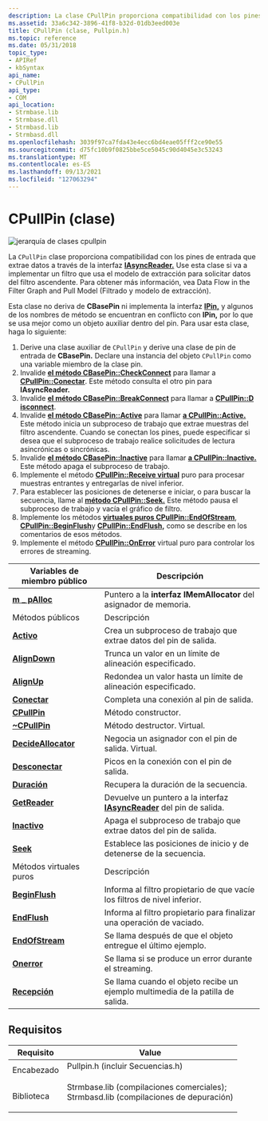 ```yaml
---
description: La clase CPullPin proporciona compatibilidad con los pines de entrada que extrae datos a través de la interfaz IAsyncReader.
ms.assetid: 33a6c342-3896-41f8-b32d-01db3eed003e
title: CPullPin (clase, Pullpin.h)
ms.topic: reference
ms.date: 05/31/2018
topic_type:
- APIRef
- kbSyntax
api_name:
- CPullPin
api_type:
- COM
api_location:
- Strmbase.lib
- Strmbase.dll
- Strmbasd.lib
- Strmbasd.dll
ms.openlocfilehash: 3039f97ca7fda43e4ecc6bd4eae05fff2ce90e55
ms.sourcegitcommit: d75fc10b9f0825bbe5ce5045c90d4045e3c53243
ms.translationtype: MT
ms.contentlocale: es-ES
ms.lasthandoff: 09/13/2021
ms.locfileid: "127063294"
---
```

# <a name="cpullpin-class"></a>CPullPin (clase)

![jerarquía de clases cpullpin](images/pulpin01.png)

La `CPullPin` clase proporciona compatibilidad con los pines de entrada que extrae datos a través de la interfaz [**IAsyncReader.**](/windows/desktop/api/Strmif/nn-strmif-iasyncreader) Use esta clase si va a implementar un filtro que usa el modelo de extracción para solicitar datos del filtro ascendente. Para obtener más información, vea Data Flow in the Filter Graph and Pull Model (Filtrado y modelo de extracción).

Esta clase no deriva de **CBasePin** ni implementa la interfaz [**IPin,**](/windows/desktop/api/Strmif/nn-strmif-ipin) y algunos de los nombres de método se encuentran en conflicto con **IPin,** por lo que se usa mejor como un objeto auxiliar dentro del pin. Para usar esta clase, haga lo siguiente:

1.  Derive una clase auxiliar de `CPullPin` y derive una clase de pin de entrada de **CBasePin.** Declare una instancia del objeto `CPullPin` como una variable miembro de la clase pin.
2.  Invalide [**el método CBasePin::CheckConnect**](cbasepin-checkconnect.md) para llamar a [**CPullPin::Conectar**](cpullpin-connect.md). Este método consulta el otro pin para **IAsyncReader.**
3.  Invalide [**el método CBasePin::BreakConnect**](cbasepin-breakconnect.md) para llamar a [**CPullPin::D isconnect**](cpullpin-disconnect.md).
4.  Invalide [**el método CBasePin::Active**](cbasepin-active.md) para llamar [**a CPullPin::Active.**](cpullpin-active.md) Este método inicia un subproceso de trabajo que extrae muestras del filtro ascendente. Cuando se conectan los pines, puede especificar si desea que el subproceso de trabajo realice solicitudes de lectura asincrónicas o sincrónicas.
5.  Invalide [**el método CBasePin::Inactive**](cbasepin-inactive.md) para llamar [**a CPullPin::Inactive.**](cpullpin-inactive.md) Este método apaga el subproceso de trabajo.
6.  Implemente el método [**CPullPin::Receive virtual**](cpullpin-receive.md) puro para procesar muestras entrantes y entregarlas de nivel inferior.
7.  Para establecer las posiciones de detenerse e iniciar, o para buscar la secuencia, llame al [**método CPullPin::Seek.**](cpullpin-seek.md) Este método pausa el subproceso de trabajo y vacía el gráfico de filtro.
8.  Implemente los métodos [**virtuales puros CPullPin::EndOfStream**](cpullpin-endofstream.md), [**CPullPin::BeginFlush**](cpullpin-beginflush.md)y [**CPullPin::EndFlush,**](cpullpin-endflush.md) como se describe en los comentarios de esos métodos.
9.  Implemente el método [**CPullPin::OnError**](cpullpin-onerror.md) virtual puro para controlar los errores de streaming.



| Variables de miembro público                             | Descripción                                                                           |
|-----------------------------------------------------|---------------------------------------------------------------------------------------|
| [**m \_ pAlloc**](cpullpin-m-palloc.md)              | Puntero a la **interfaz IMemAllocator** del asignador de memoria.                   |
| Métodos públicos                                      | Descripción                                                                           |
| [**Activo**](cpullpin-active.md)                   | Crea un subproceso de trabajo que extrae datos del pin de salida.                          |
| [**AlignDown**](cpullpin-aligndown.md)             | Trunca un valor en un límite de alineación especificado.                                  |
| [**AlignUp**](cpullpin-alignup.md)                 | Redondea un valor hasta un límite de alineación especificado.                                  |
| [**Conectar**](cpullpin-connect.md)                 | Completa una conexión al pin de salida.                                             |
| [**CPullPin**](cpullpin-cpullpin.md)               | Método constructor.                                                                   |
| [**~CPullPin**](cpullpin--cpullpin.md)             | Método destructor. Virtual.                                                           |
| [**DecideAllocator**](cpullpin-decideallocator.md) | Negocia un asignador con el pin de salida. Virtual.                                 |
| [**Desconectar**](cpullpin-disconnect.md)           | Picos en la conexión con el pin de salida.                                             |
| [**Duración**](cpullpin-duration.md)               | Recupera la duración de la secuencia.                                                 |
| [**GetReader**](cpullpin-getreader.md)             | Devuelve un puntero a la interfaz [**IAsyncReader**](/windows/desktop/api/Strmif/nn-strmif-iasyncreader) del pin de salida. |
| [**Inactivo**](cpullpin-inactive.md)               | Apaga el subproceso de trabajo que extrae datos del pin de salida.                     |
| [**Seek**](cpullpin-seek.md)                       | Establece las posiciones de inicio y de detenerse de la secuencia.                                      |
| Métodos virtuales puros                                | Descripción                                                                           |
| [**BeginFlush**](cpullpin-beginflush.md)           | Informa al filtro propietario de que vacíe los filtros de nivel inferior.                            |
| [**EndFlush**](cpullpin-endflush.md)               | Informa al filtro propietario para finalizar una operación de vaciado.                                   |
| [**EndOfStream**](cpullpin-endofstream.md)         | Se llama después de que el objeto entregue el último ejemplo.                                     |
| [**Onerror**](cpullpin-onerror.md)                 | Se llama si se produce un error durante el streaming.                                           |
| [**Recepción**](cpullpin-receive.md)                 | Se llama cuando el objeto recibe un ejemplo multimedia de la patilla de salida.                   |



 

## <a name="requirements"></a>Requisitos



| Requisito | Value |
|--------------------|--------------------------------------------------------------------------------------------------------------------------------------------------------------------------------------------|
| Encabezado<br/>  | <dl> <dt>Pullpin.h (incluir Secuencias.h)</dt> </dl>                                                                                   |
| Biblioteca<br/> | <dl> <dt>Strmbase.lib (compilaciones comerciales); </dt> <dt>Strmbasd.lib (compilaciones de depuración)</dt> </dl> |



 

 




